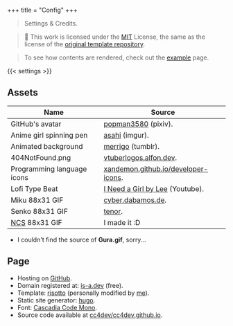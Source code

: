 +++
title = "Config"
+++

> Settings & Credits.

> 🧾 This work is licensed under the [MIT](https://github.com/cc4dev/cc4dev.github.io/blob/main/LICENSE) License, the same as the license of the [original template repository](https://github.com/joeroe/risotto/blob/main/LICENSE).

> To see how contents are rendered, check out the [example](/example) page.

{{< settings >}}

## Assets
| Name | Source |
|----------------------------|--------|
| GitHub's avatar            | [popman3580](https://www.pixiv.net/en/users/4403712) (pixiv).|
| Anime girl spinning pen    | [asahi](https://imgur.com/asahi-wKjtZg3) (imgur). |
| Animated background        | [merrigo](https://merrigo.tumblr.com) (tumblr). |
| 404NotFound.png            | [vtuberlogos.alfon.dev](https://vtuberlogos.alfon.dev). |
| Programming language icons | [xandemon.github.io/developer-icons](https://xandemon.github.io/developer-icons). |
| Lofi Type Beat | [I Need a Girl by Lee](https://www.youtube.com/watch?v=xVf4Zk8CBj0) (Youtube). |
| Miku 88x31 GIF             | [cyber.dabamos.de](https://cyber.dabamos.de/88x31/). |
| Senko 88x31 GIF            | [tenor](https://tenor.com/view/senkosan-fox-anime-tea-cute-gif-16355329). | 
| [NCS](/assets/ncs.gif) 88x31 GIF | I made it :D |
+ I couldn't find the source of **Gura.gif**, sorry...

## Page
+ Hosting on [GitHub](https://pages.github.com).
+ Domain registered at: [is-a.dev](https://is-a.dev) (free).
+ Template: [risotto](https://github.com/joeroe/risotto) (personally modified by [me](https://github.com/cc4dev)).
+ Static site generator: [hugo](https://gohugo.io).
+ Font: [Cascadia Code Mono](https://github.com/microsoft/cascadia-code).
+ Source code available at [cc4dev/cc4dev.github.io](https://github.com/cc4dev/cc4dev.github.io).